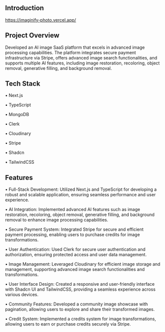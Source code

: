 ## Introduction
https://imaginify-photo.vercel.app/

## Project Overview
Developed an AI image SaaS platform that excels in advanced image processing capabilities. The platform integrates secure payment infrastructure via Stripe, offers advanced image search functionalities, and supports multiple AI features, including image restoration, recoloring, object removal, generative filling, and background removal.

## Tech Stack
• Next.js

• TypeScript

• MongoDB

• Clerk

• Cloudinary

• Stripe

• Shadcn

• TailwindCSS


## Features
• Full-Stack Development: Utilized Next.js and TypeScript for developing a robust and scalable application, ensuring seamless performance and user experience.

• AI Integration: Implemented advanced AI features such as image restoration, recoloring, object removal, generative filling, and background removal to enhance image processing capabilities.

• Secure Payment System: Integrated Stripe for secure and efficient payment processing, enabling users to purchase credits for image transformations.

• User Authentication: Used Clerk for secure user authentication and authorization, ensuring protected access and user data management.

• Image Management: Leveraged Cloudinary for efficient image storage and management, supporting advanced image search functionalities and transformations.

• User Interface Design: Created a responsive and user-friendly interface with Shadcn UI and TailwindCSS, providing a seamless experience across various devices.

• Community Features: Developed a community image showcase with pagination, allowing users to explore and share their transformed images.

• Credit System: Implemented a credits system for image transformations, allowing users to earn or purchase credits securely via Stripe.
